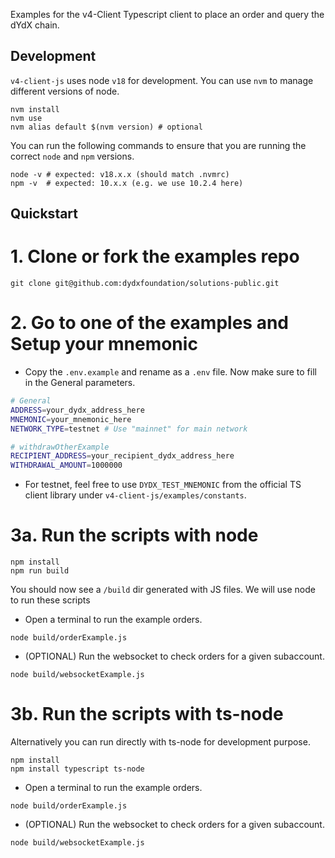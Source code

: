 Examples for the v4-Client Typescript client to place an order and query the dYdX chain.

## Development

`v4-client-js` uses node `v18` for development. You can use `nvm` to manage different versions of node.

```
nvm install
nvm use
nvm alias default $(nvm version) # optional
```

You can run the following commands to ensure that you are running the correct `node` and `npm` versions.

```
node -v # expected: v18.x.x (should match .nvmrc)
npm -v  # expected: 10.x.x (e.g. we use 10.2.4 here)
```

## Quickstart

# 1. Clone or fork the examples repo

```
git clone git@github.com:dydxfoundation/solutions-public.git
```

# 2. Go to one of the examples and Setup your mnemonic

- Copy the `.env.example` and rename as a `.env` file.
  Now make sure to fill in the General parameters.

```bash
# General
ADDRESS=your_dydx_address_here
MNEMONIC=your_mnemonic_here
NETWORK_TYPE=testnet # Use "mainnet" for main network

# withdrawOtherExample
RECIPIENT_ADDRESS=your_recipient_dydx_address_here
WITHDRAWAL_AMOUNT=1000000
```

- For testnet, feel free to use `DYDX_TEST_MNEMONIC` from the official TS client library under `v4-client-js/examples/constants`.

# 3a. Run the scripts with node

```
npm install
npm run build
```

You should now see a `/build` dir generated with JS files. We will use node to run these scripts

- Open a terminal to run the example orders.

```
node build/orderExample.js
```

- (OPTIONAL) Run the websocket to check orders for a given subaccount.

```
node build/websocketExample.js
```

# 3b. Run the scripts with ts-node

Alternatively you can run directly with ts-node for development purpose.

```
npm install
npm install typescript ts-node
```

- Open a terminal to run the example orders.

```
node build/orderExample.js
```

- (OPTIONAL) Run the websocket to check orders for a given subaccount.

```
node build/websocketExample.js
```
